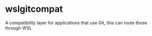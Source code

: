 # wslgitcompat
A compatibility layer for applications that use Git, this can route those through WSL
